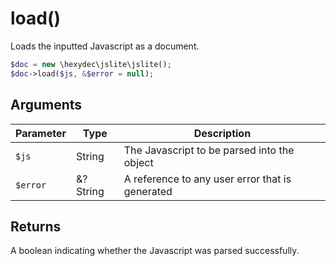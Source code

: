 # load()

Loads the inputted Javascript as a document.

```php
$doc = new \hexydec\jslite\jslite();
$doc->load($js, &$error = null);
```

## Arguments

| Parameter	| Type		| Description 											|
|-----------|-----------|-------------------------------------------------------|
| `$js`		| String	| The Javascript to be parsed into the object			|
| `$error`	| &?String	| A reference to any user error that is generated		|

## Returns

A boolean indicating whether the Javascript was parsed successfully.
